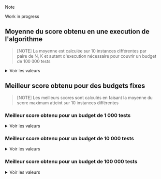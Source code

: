 > [!NOTE]
> Work in progress

## Moyenne du score obtenu en une execution de l'algorithme
> [NOTE]
> La moyenne est calculée sur 10 instances différentes par paire de N, K et autant d'execution nécessaire pour couvrir un budget de 100 000 tests
<details>
<summary>Voir les valeurs</summary>

| instance (N_K)   | greedy_all_best  | greedy_all_first | greedy_all_least | greedy_improve_best | greedy_improve_first | greedy_improve_least | hc_best          | hc_cycle         | hc_first         | hc_least         | hc_random        |
| ---------------- | ---------------- | ---------------- | ---------------- | ---------------- | ---------------- | ---------------- | ---------------- | ---------------- | ---------------- | ---------------- | ---------------- |
| **50_0**         | 32.86717         |<ins>32.878343</ins>| 32.863577        | 32.8673          | 32.86717         | 32.853276        | 32.864414        | 32.864557        | 32.849807        | 32.86576         | 32.859231        |
| **50_1**         | 34.505982        | 34.865144        |<ins>34.882736</ins>| 34.433857        | 34.539119        | 34.377127        | 34.344199        | 34.011655        | 34.024705        | 33.712474        | 34.046067        |
| **50_2**         | 35.740111        | 36.643723        |<ins>36.706148</ins>| 35.636274        | 36.283573        | 36.001905        | 35.49554         | 35.352443        | 35.315575        | 34.97499         | 35.288552        |
| **50_4**         | 35.934489        | 37.021581        |<ins>37.154439</ins>| 35.737288        | 36.835022        | 36.894757        | 35.61568         | 35.580539        | 35.549809        | 35.472421        | 35.536624        |
| **50_8**         | 35.356509        | 36.063725        |<ins>36.144621</ins>| 35.207436        | 36.037906        | 36.134354        | 35.006457        | 35.090134        | 35.099744        | 35.016586        | 35.111085        |
| **100_0**        | 66.42511         |<ins>66.448638</ins>| 66.42511         | 66.424769        | 66.42511         | 66.447823        | 66.43283         | 66.351848        | 66.25454         | 66.43283         | 66.400337        |
| **100_1**        | 68.88609         |<ins>69.669221</ins>| 69.631035        | 68.824216        | 69.188494        | 68.680218        | 68.610697        | 67.988629        | 68.048581        | 67.696882        | 68.131376        |
| **100_2**        | 72.275839        | 74.01429         |<ins>74.199211</ins>| 72.09345         | 73.458098        | 72.406294        | 71.812728        | 71.227985        | 71.159504        | 70.68252         | 71.234019        |
| **100_4**        | 72.790482        | 76.123169        |<ins>76.236187</ins>| 72.537993        | 75.438421        | 75.313229        | 72.143794        | 71.957188        | 71.936709        | 72.516582        | 72.072232        |
| **100_8**        | 71.345418        | 73.63652         |<ins>73.836824</ins>| 71.022922        | 73.550162        | 73.673249        | 70.728405        | 70.996425        | 71.052282        | 71.137039        | 70.922516        |
</details>

## Meilleur score obtenu pour des budgets fixes
> [NOTE]
> Les meilleurs scores sont calculés en faisant la moyenne du score maximum atteint sur 10 instances différentes

### Meilleur score obtenu pour un budget de 1 000 tests
<details>
<summary>Voir les valeurs</summary>

| instance (N_K)   | greedy_all_best  | greedy_all_first | greedy_all_least | greedy_improve_best | greedy_improve_first | greedy_improve_least | hc_best          | hc_cycle         | hc_first         | hc_least         | hc_random        |
| ---------------- | ---------------- | ---------------- | ---------------- | ---------------- | ---------------- | ---------------- | ---------------- | ---------------- | ---------------- | ---------------- | ---------------- |
| **50_0**         |<ins>32.86717</ins> | 29.89275         | 27.54098         |<ins>32.86717</ins> |<ins>32.86717</ins> | 30.73164         | 32.03607         |<ins>32.86717</ins> |<ins>32.86717</ins> | 28.09824         |<ins>32.86717</ins> |
| **50_1**         | 34.64719         | 30.22962         | 28.55199         |<ins>34.71314</ins> | 34.57514         | 33.12759         | 33.97159         | 34.42196         | 34.15507         | 28.24408         | 34.50354         |
| **50_2**         | 36.05676         | 32.65756         | 29.69471         | 36.05194         |<ins>36.30271</ins> | 35.43983         | 35.91503         | 36.10439         | 35.77722         | 29.01804         | 36.09961         |
| **50_4**         | 36.49837         | 31.94295         | 27.6205          | 36.63906         |<ins>36.90377</ins> | 35.3351          | 35.84898         | 36.2526          | 35.92693         | 26.20335         | 36.63424         |
| **50_8**         | 35.96935         | 32.53197         | 26.3489          | 35.88613         | 35.76613         | 32.02863         | 35.10636         | 36.28679         | 36.40375         | 26.02113         |<ins>36.48866</ins> |
| **100_0**        |<ins>66.42511</ins> | 54.47805         | 51.37087         |<ins>66.42511</ins> |<ins>66.42511</ins> | 53.99935         | 55.88623         | 64.43622         | 59.51405         | 49.60919         |<ins>66.42511</ins> |
| **100_1**        | 68.64867         | 52.82438         | 51.2954          |<ins>68.81285</ins> | 66.37941         | 57.12866         | 58.86414         | 65.73561         | 61.64481         | 50.25853         | 68.44706         |
| **100_2**        | 72.0822          | 54.33979         | 52.43478         |<ins>72.76593</ins> | 69.13696         | 58.49114         | 60.91994         | 69.62528         | 65.85027         | 50.50332         | 71.69474         |
| **100_4**        | 70.30575         | 56.57087         | 51.78077         |<ins>72.58494</ins> | 64.57741         | 59.70643         | 63.12278         | 70.16371         | 67.84039         | 50.84667         | 72.47889         |
| **100_8**        | 68.45522         | 55.85677         | 50.88909         | 70.18352         | 59.41112         | 53.62663         | 65.15502         | 70.38446         | 69.47161         | 50.12205         |<ins>70.82872</ins> |
</details>

### Meilleur score obtenu pour un budget de 10 000 tests
<details>
<summary>Voir les valeurs</summary>

| instance (N_K)   | greedy_all_best  | greedy_all_first | greedy_all_least | greedy_improve_best | greedy_improve_first | greedy_improve_least | hc_best          | hc_cycle         | hc_first         | hc_least         | hc_random        |
| ---------------- | ---------------- | ---------------- | ---------------- | ---------------- | ---------------- | ---------------- | ---------------- | ---------------- | ---------------- | ---------------- | ---------------- |
| **50_0**         |<ins>32.86717</ins> |<ins>32.86717</ins> |<ins>32.86717</ins> |<ins>32.86717</ins> |<ins>32.86717</ins> |<ins>32.86717</ins> |<ins>32.86717</ins> |<ins>32.86717</ins> |<ins>32.86717</ins> |<ins>32.86717</ins> |<ins>32.86717</ins> |
| **50_1**         | 34.94103         | 34.90085         |<ins>34.97442</ins> | 34.96754         | 34.94613         | 34.77175         | 34.85863         | 34.89397         | 34.80274         | 34.33283         | 34.89312         |
| **50_2**         | 37.11131         |<ins>37.20949</ins> | 37.12244         | 37.01226         | 37.2034          | 36.74583         | 36.79049         | 36.86216         | 36.86174         | 36.05053         | 36.95076         |
| **50_4**         | 37.79061         |<ins>38.10711</ins> | 37.97851         | 37.69093         | 38.08972         | 38.05633         | 37.28213         | 37.67835         | 37.60261         | 36.05817         | 37.68232         |
| **50_8**         | 37.66188         | 37.31819         | 36.73593         | 37.61294         | 37.50139         | 37.38157         | 37.24692         | 37.43335         | 37.5617          | 35.12944         |<ins>37.80115</ins> |
| **100_0**        |<ins>66.42511</ins> | 65.58168         | 62.68496         |<ins>66.42511</ins> |<ins>66.42511</ins> |<ins>66.42511</ins> |<ins>66.42511</ins> |<ins>66.42511</ins> |<ins>66.42511</ins> |<ins>66.42511</ins> |<ins>66.42511</ins> |
| **100_1**        | 69.70592         | 68.66122         | 65.14573         | 69.7076          |<ins>69.72118</ins> | 68.77447         | 69.08229         | 68.92645         | 68.94549         | 67.63292         | 69.29129         |
| **100_2**        | 73.79038         | 72.71978         | 69.46507         |<ins>73.98254</ins> | 73.94096         | 73.07679         | 72.9688          | 72.69555         | 72.32775         | 71.08727         | 73.70689         |
| **100_4**        | 74.58161         | 76.42242         | 70.14368         | 74.92031         |<ins>76.55997</ins> | 75.74231         | 73.67658         | 74.64312         | 74.49308         | 58.98907         | 75.27732         |
| **100_8**        | 73.4802          | 73.45938         | 66.77445         | 73.27804         | 74.05281         |<ins>74.40796</ins> | 72.06762         | 73.13398         | 73.35448         | 54.43737         | 74.12656         |
</details>

### Meilleur score obtenu pour un budget de 100 000 tests
<details>
<summary>Voir les valeurs</summary>

| instance (N_K)   | greedy_all_best  | greedy_all_first | greedy_all_least | greedy_improve_best | greedy_improve_first | greedy_improve_least | hc_best          | hc_cycle         | hc_first         | hc_least         | hc_random        |
| ---------------- | ---------------- | ---------------- | ---------------- | ---------------- | ---------------- | ---------------- | ---------------- | ---------------- | ---------------- | ---------------- | ---------------- |
| **50_0**         |<ins>32.86717</ins> |<ins>32.86717</ins> |<ins>32.86717</ins> |<ins>32.86717</ins> |<ins>32.86717</ins> |<ins>32.86717</ins> |<ins>32.86717</ins> |<ins>32.86717</ins> |<ins>32.86717</ins> |<ins>32.86717</ins> |<ins>32.86717</ins> |
| **50_1**         |<ins>34.9848</ins>  |<ins>34.9848</ins>  | 34.97942         |<ins>34.9848</ins>  |<ins>34.9848</ins>  |<ins>34.9848</ins>  | 34.96754         | 34.97922         | 34.95975         | 34.81687         |<ins>34.9848</ins>  |
| **50_2**         |<ins>37.329</ins>   | 37.2915          | 37.28097         | 37.31815         | 37.32801         | 37.30879         | 37.2546          | 37.29758         | 37.25478         | 36.79225         | 37.30897         |
| **50_4**         | 38.34996         | 38.59722         |<ins>38.69557</ins> | 38.32615         | 38.65786         | 38.54548         | 38.22188         | 38.53358         | 38.40819         | 37.4375          | 38.44399         |
| **50_8**         | 38.3506          | 38.41285         | 38.3728          | 38.40835         | 38.88409         | 38.41868         | 38.17756         | 38.65516         | 38.24358         | 37.16006         |<ins>38.91033</ins> |
| **100_0**        |<ins>66.42511</ins> |<ins>66.42511</ins> |<ins>66.42511</ins> |<ins>66.42511</ins> |<ins>66.42511</ins> |<ins>66.42511</ins> |<ins>66.42511</ins> |<ins>66.42511</ins> |<ins>66.42511</ins> |<ins>66.42511</ins> |<ins>66.42511</ins> |
| **100_1**        | 69.92123         | 69.93081         | 69.90407         |<ins>69.96401</ins> | 69.93986         | 69.73218         | 69.73996         | 69.61948         | 69.56062         | 68.95904         | 69.70663         |
| **100_2**        | 74.47192         | 74.84078         |<ins>74.92245</ins> | 74.39487         | 74.7697          | 74.45436         | 73.94138         | 74.18519         | 73.79735         | 73.03069         | 74.24453         |
| **100_4**        | 76.13663         | 77.8408          | 77.73532         | 76.62696         |<ins>77.93245</ins> | 77.4047          | 75.38315         | 76.1391          | 75.78376         | 74.31157         | 76.51002         |
| **100_8**        | 74.85355         | 76.11952         | 75.90545         | 74.90298         |<ins>76.6459</ins>  | 75.9813          | 74.58828         | 75.38416         | 75.19425         | 72.07755         | 75.17865         |
</details>
